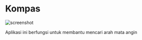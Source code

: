 # Kompas

![screenshot](https://image.winudf.com/v2/image1/Y29tLmR1bmdlbGluLmNvbXBhc3Nfc2NyZWVuXzZfMTU2Njk5NjQ3OF8wMDA/screen-6.jpg?fakeurl=1&type=.jpg)

Aplikasi ini berfungsi untuk membantu mencari arah mata angin
